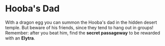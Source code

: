 # Hooba's Dad

With a dragon egg you can summon the Hooba's dad in the hidden desert temple. But beware of his friends, since they tend to hang out in groups! Remember: after you beat him, find the **secret passageway** to be rewarded with an **Elytra**.
